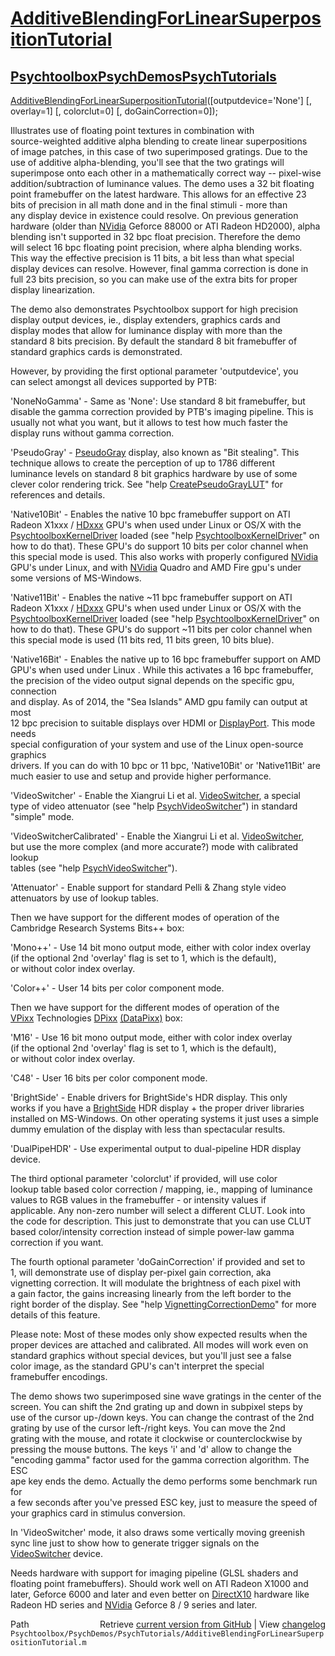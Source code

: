 # [AdditiveBlendingForLinearSuperpositionTutorial](AdditiveBlendingForLinearSuperpositionTutorial)
## [Psychtoolbox](Psychtoolbox)[PsychDemos](PsychDemos)[PsychTutorials](PsychTutorials)

[AdditiveBlendingForLinearSuperpositionTutorial](AdditiveBlendingForLinearSuperpositionTutorial)([outputdevice='None'] [, overlay=1] [, colorclut=0] [, doGainCorrection=0]);  
  
Illustrates use of floating point textures in combination with  
source-weighted additive alpha blending to create linear superpositions  
of image patches, in this case of two superimposed gratings. Due to the  
use of additive alpha-blending, you'll see that the two gratings will  
superimpose onto each other in a mathematically correct way -- pixel-wise  
addition/subtraction of luminance values. The demo uses a 32 bit floating  
point framebuffer on the latest hardware. This allows for an effective 23  
bits of precision in all math done and in the final stimuli - more than  
any display device in existence could resolve. On previous generation  
hardware (older than [NVidia](NVidia) Geforce 88000 or ATI Radeon HD2000), alpha  
blending isn't supported in 32 bpc float precision. Therefore the demo  
will select 16 bpc floating point precision, where alpha blending works.  
This way the effective precision is 11 bits, a bit less than what special  
display devices can resolve. However, final gamma correction is done in  
full 23 bits precision, so you can make use of the extra bits for proper  
display linearization.  
  
The demo also demonstrates Psychtoolbox support for high precision  
display output devices, ie., display extenders, graphics cards and  
display modes that allow for luminance display with more than the  
standard 8 bits precision. By default the standard 8 bit framebuffer of  
standard graphics cards is demonstrated.  
  
However, by providing the first optional parameter 'outputdevice', you  
can select amongst all devices supported by PTB:  
  
'NoneNoGamma' - Same as 'None': Use standard 8 bit framebuffer, but  
disable the gamma correction provided by PTB's imaging pipeline. This is  
usually not what you want, but it allows to test how much faster the  
display runs without gamma correction.  
  
'PseudoGray' - [PseudoGray](PseudoGray) display, also known as "Bit stealing". This  
technique allows to create the perception of up to 1786 different  
luminance levels on standard 8 bit graphics hardware by use of some  
clever color rendering trick. See "help [CreatePseudoGrayLUT](CreatePseudoGrayLUT)" for  
references and details.  
  
'Native10Bit' - Enables the native 10 bpc framebuffer support on ATI  
Radeon X1xxx / [HDxxx](HDxxx) GPU's when used under Linux or OS/X with the  
[PsychtoolboxKernelDriver](PsychtoolboxKernelDriver) loaded (see "help [PsychtoolboxKernelDriver](PsychtoolboxKernelDriver)" on  
how to do that). These GPU's do support 10 bits per color channel when  
this special mode is used. This also works with properly configured [NVidia](NVidia)  
GPU's under Linux, and with [NVidia](NVidia) Quadro and AMD Fire gpu's under  
some versions of MS-Windows.  
  
'Native11Bit' - Enables the native ~11 bpc framebuffer support on ATI  
Radeon X1xxx / [HDxxx](HDxxx) GPU's when used under Linux or OS/X with the  
[PsychtoolboxKernelDriver](PsychtoolboxKernelDriver) loaded (see "help [PsychtoolboxKernelDriver](PsychtoolboxKernelDriver)" on  
how to do that). These GPU's do support ~11 bits per color channel when  
this special mode is used (11 bits red, 11 bits green, 10 bits blue).  
  
'Native16Bit' - Enables the native up to 16 bpc framebuffer support on AMD  
GPU's when used under Linux . While this activates a 16 bpc framebuffer,  
the precision of the video output signal depends on the specific gpu, connection  
and display. As of 2014, the "Sea Islands" AMD gpu family can output at most  
12 bpc precision to suitable displays over HDMI or [DisplayPort](DisplayPort). This mode needs  
special configuration of your system and use of the Linux open-source graphics  
drivers. If you can do with 10 bpc or 11 bpc, 'Native10Bit' or 'Native11Bit' are  
much easier to use and setup and provide higher performance.  
  
'VideoSwitcher' - Enable the Xiangrui Li et al. [VideoSwitcher](VideoSwitcher), a special  
type of video attenuator (see "help [PsychVideoSwitcher](PsychVideoSwitcher)") in standard  
"simple" mode.  
  
'VideoSwitcherCalibrated' - Enable the Xiangrui Li et al. [VideoSwitcher](VideoSwitcher),  
but use the more complex (and more accurate?) mode with calibrated lookup  
tables (see "help [PsychVideoSwitcher](PsychVideoSwitcher)").  
  
'Attenuator' - Enable support for standard Pelli & Zhang style video  
attenuators by use of lookup tables.  
  
Then we have support for the different modes of operation of the  
Cambridge Research Systems Bits++ box:  
  
'Mono++' - Use 14 bit mono output mode, either with color index overlay  
(if the optional 2nd 'overlay' flag is set to 1, which is the default),  
or without color index overlay.  
  
'Color++' - User 14 bits per color component mode.  
  
Then we have support for the different modes of operation of the  
[VPixx](VPixx) Technologies [DPixx](DPixx) [(DataPixx)]((DataPixx)) box:  
  
'M16' - Use 16 bit mono output mode, either with color index overlay  
(if the optional 2nd 'overlay' flag is set to 1, which is the default),  
or without color index overlay.  
  
'C48' - User 16 bits per color component mode.  
  
  
'BrightSide' - Enable drivers for BrightSide's HDR display. This only  
works if you have a [BrightSide](BrightSide) HDR display + the proper driver libraries  
installed on MS-Windows. On other operating systems it just uses a simple  
dummy emulation of the display with less than spectacular results.  
  
'DualPipeHDR' - Use experimental output to dual-pipeline HDR display  
device.  
  
  
The third optional parameter 'colorclut' if provided, will use color  
lookup table based color correction / mapping, ie., mapping of luminance  
values to RGB values in the framebuffer - or intensity values if  
applicable. Any non-zero number will select a different CLUT. Look into  
the code for description. This just to demonstrate that you can use CLUT  
based color/intensity correction instead of simple power-law gamma  
correction if you want.  
  
  
The fourth optional parameter 'doGainCorrection' if provided and set to  
1, will demonstrate use of display per-pixel gain correction, aka  
vignetting correction. It will modulate the brightness of each pixel with  
a gain factor, the gains increasing linearly from the left border to the  
right border of the display. See "help [VignettingCorrectionDemo](VignettingCorrectionDemo)" for more  
details of this feature.  
  
  
Please note: Most of these modes only show expected results when the  
proper devices are attached and calibrated. All modes will work even on  
standard graphics without special devices, but you'll just see a false  
color image, as the standard GPU's can't interpret the special  
framebuffer encodings.  
  
The demo shows two superimposed sine wave gratings in the center of the  
screen. You can shift the 2nd grating up and down in subpixel steps by  
use of the cursor up-/down keys. You can change the contrast of the 2nd  
grating by use of the cursor left-/right keys. You can move the 2nd  
grating with the mouse, and rotate it clockwise or counterclockwise by  
pressing the mouse buttons. The keys 'i' and 'd' allow to change the  
"encoding gamma" factor used for the gamma correction algorithm. The ESC  
ape key ends the demo. Actually the demo performs some benchmark run for  
a few seconds after you've pressed ESC key, just to measure the speed of  
your graphics card in stimulus conversion.  
  
In 'VideoSwitcher' mode, it also draws some vertically moving greenish  
sync line just to show how to generate trigger signals on the  
[VideoSwitcher](VideoSwitcher) device.  
  
  
Needs hardware with support for imaging pipeline (GLSL shaders and  
floating point framebuffers). Should work well on ATI Radeon X1000 and  
later, Geforce 6000 and later and even better on [DirectX10](DirectX10) hardware like  
Radeon HD series and [NVidia](NVidia) Geforce 8 / 9 series and later.  




<div class="code_header" style="text-align:right;">
  <span style="float:left;">Path&nbsp;&nbsp;</span> <span class="counter">Retrieve <a href=
  "https://raw.github.com/Psychtoolbox-3/Psychtoolbox-3/beta/Psychtoolbox/PsychDemos/PsychTutorials/AdditiveBlendingForLinearSuperpositionTutorial.m">current version from GitHub</a> | View <a href=
  "https://github.com/Psychtoolbox-3/Psychtoolbox-3/commits/beta/Psychtoolbox/PsychDemos/PsychTutorials/AdditiveBlendingForLinearSuperpositionTutorial.m">changelog</a></span>
</div>
<div class="code">
  <code>Psychtoolbox/PsychDemos/PsychTutorials/AdditiveBlendingForLinearSuperpositionTutorial.m</code>
</div>

